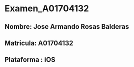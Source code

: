 # Examen_A01704132

## Nombre: Jose Armando Rosas Balderas <br />
## Matricula: A01704132 <br />
## Plataforma : iOS
